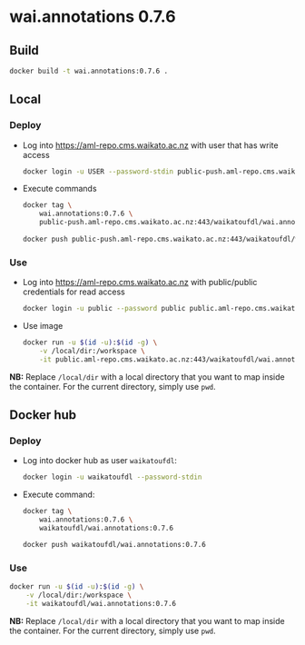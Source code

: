 # wai.annotations 0.7.6

## Build

```bash
docker build -t wai.annotations:0.7.6 .
```

## Local

### Deploy

* Log into https://aml-repo.cms.waikato.ac.nz with user that has write access

  ```bash
  docker login -u USER --password-stdin public-push.aml-repo.cms.waikato.ac.nz:443
  ```

* Execute commands

  ```bash
  docker tag \
      wai.annotations:0.7.6 \
      public-push.aml-repo.cms.waikato.ac.nz:443/waikatoufdl/wai.annotations:0.7.6
      
  docker push public-push.aml-repo.cms.waikato.ac.nz:443/waikatoufdl/wai.annotations:0.7.6
  ```

### Use

* Log into https://aml-repo.cms.waikato.ac.nz with public/public credentials for read access

  ```bash
  docker login -u public --password public public.aml-repo.cms.waikato.ac.nz:443
  ```

* Use image

  ```bash
  docker run -u $(id -u):$(id -g) \
      -v /local/dir:/workspace \
      -it public.aml-repo.cms.waikato.ac.nz:443/waikatoufdl/wai.annotations:0.7.6
  ```

**NB:** Replace `/local/dir` with a local directory that you want to map inside the container. 
For the current directory, simply use `pwd`.


## Docker hub

### Deploy

* Log into docker hub as user `waikatoufdl`:

  ```bash
  docker login -u waikatoufdl --password-stdin
  ```

* Execute command:

  ```bash
  docker tag \
      wai.annotations:0.7.6 \
      waikatoufdl/wai.annotations:0.7.6
  
  docker push waikatoufdl/wai.annotations:0.7.6
  ```

### Use

```bash
docker run -u $(id -u):$(id -g) \
    -v /local/dir:/workspace \
    -it waikatoufdl/wai.annotations:0.7.6
```

**NB:** Replace `/local/dir` with a local directory that you want to map inside the container. 
For the current directory, simply use `pwd`.
